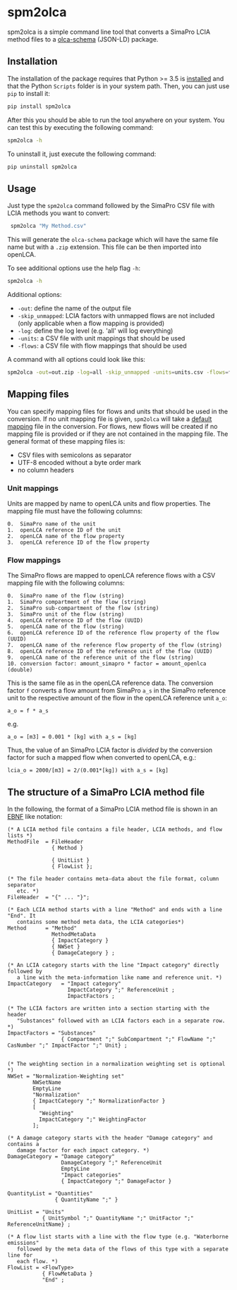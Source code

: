 # spm2olca
spm2olca is a simple command line tool that converts a SimaPro LCIA method files
to a [olca-schema](https://github.com/GreenDelta/olca-schema>) (JSON-LD) package.


## Installation
The installation of the package requires that Python >= 3.5 is 
[installed](https://docs.python.org/3/using/) and that the Python `Scripts`
folder is in your system path. Then, you can just use `pip` to install it:

```bash
pip install spm2olca
```

After this you should be able to run the tool anywhere on your system. You can 
test this by executing the following command:

```bash
spm2olca -h
```

To uninstall it, just execute the following command:

```bash
pip uninstall spm2olca
```


## Usage
Just type the `spm2olca` command followed by the SimaPro CSV file with LCIA
methods you want to convert:

```bash
 spm2olca "My Method.csv"
```

This will generate the `olca-schema` package which will have the same file name
but with a `.zip` extension. This file can be then imported into openLCA.

To see additional options use the help flag `-h`:

```bash
spm2olca -h
```

Additional options:

* `-out`: define the name of the output file
* `-skip_unmapped`: LCIA factors with unmapped flows are not included (only
  applicable when a flow mapping is provided)
* `-log`: define the log level (e.g. 'all' will log everything)
* `-units`: a CSV file with unit mappings that should be used
* `-flows`: a CSV file with flow mappings that should be used

A command with all options could look like this:

```bash
spm2olca -out=out.zip -log=all -skip_unmapped -units=units.csv -flows=flows.csv Method.csv
```

## Mapping files
You can specify mapping files for flows and units that should be used in the
conversion. If no unit mapping file is given, `spm2olca` will take a 
[default mapping](./spm2olca/data/units.csv) file in the conversion. For flows,
new flows will be created if no mapping file is provided or if they are not
contained in the mapping file. The general format of these mapping files is:

* CSV files with semicolons as separator
* UTF-8 encoded without a byte order mark
* no column headers

### Unit mappings
Units are mapped by name to openLCA units and flow properties. The mapping file
must have the following columns:

```
0.  SimaPro name of the unit
1.  openLCA reference ID of the unit
2.  openLCA name of the flow property
3.  openLCA reference ID of the flow property
```

### Flow mappings
The SimaPro flows are mapped to openLCA reference flows with a CSV mapping file
with the following columns:

```
0.  SimaPro name of the flow (string)
1.  SimaPro compartment of the flow (string)
2.  SimaPro sub-compartment of the flow (string)
3.  SimaPro unit of the flow (string)
4.  openLCA reference ID of the flow (UUID)
5.  openLCA name of the flow (string)
6.  openLCA reference ID of the reference flow property of the flow (UUID)
7.  openLCA name of the reference flow property of the flow (string)
8.  openLCA reference ID of the reference unit of the flow (UUID)
9.  openLCA name of the reference unit of the flow (string)
10. conversion factor: amount_simapro * factor = amount_openlca (double)
```

This is the same file as in the openLCA reference data. The conversion factor
`f` converts a flow amount from SimaPro `a_s` in the SimaPro reference unit to
the respective amount of the flow in the openLCA reference unit `a_o`:

```
a_o = f * a_s
```

e.g. 
    
```
a_o = [m3] = 0.001 * [kg] with a_s = [kg]
```
    
Thus, the value of an SimaPro LCIA factor is *divided* by the conversion factor
for such a mapped flow when converted to openLCA, e.g.:

```
lcia_o = 2000/[m3] = 2/(0.001*[kg]) with a_s = [kg] 
```

## The structure of a SimaPro LCIA method file
In the following, the format of a SimaPro LCIA method file is shown in an
[EBNF](https://en.wikipedia.org/wiki/Extended_Backus%E2%80%93Naur_form) like
notation:

```ebnf
(* A LCIA method file contains a file header, LCIA methods, and flow lists *)
MethodFile  = FileHeader
              { Method }

              { UnitList }
              { FlowList };

(* The file header contains meta-data about the file format, column separator
   etc. *)
FileHeader  = "{" ... "}";

(* Each LCIA method starts with a line "Method" and ends with a line "End". It
   contains some method meta data, the LCIA categories*)
Method      = "Method"
              MethodMetaData
              { ImpactCategory }
              { NWSet }
              { DamageCategory } ;

(* An LCIA category starts with the line "Impact category" directly followed by
   a line with the meta-information like name and reference unit. *)
ImpactCategory   = "Impact category" 
                   ImpactCategory ";" ReferenceUnit ;
                   ImpactFactors ;

(* The LCIA factors are written into a section starting with the header
   "Substances" followed with an LCIA factors each in a separate row. *)
ImpactFactors = "Substances"
                 { Compartment ";" SubCompartment ";" FlowName ";" CasNumber ";" ImpactFactor ";" Unit} ;


(* The weighting section in a normalization weighting set is optional *)
NWSet = "Normalization-Weighting set"
        NWSetName
        EmptyLine
        "Normalization"
        { ImpactCategory ";" NormalizationFactor }
        [
          "Weighting"
          ImpactCategory ";" WeightingFactor
        ];

(* A damage category starts with the header "Damage category" and contains a
   damage factor for each impact category. *)
DamageCategory = "Damage category"
                 DamageCategory ";" ReferenceUnit
                 EmptyLine
                 "Impact categories"
                 { ImpactCategory ";" DamageFactor }

QuantityList = "Quantities"
               { QuantityName ";" } 

UnitList = "Units"
           { UnitSymbol ";" QuantityName ";" UnitFactor ";" ReferenceUnitName} ;

(* A flow list starts with a line with the flow type (e.g. "Waterborne emissions"
   followed by the meta data of the flows of this type with a separate line for
   each flow. *)
FlowList = <FlowType>
           { FlowMetaData }
           "End" ;
```